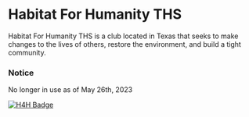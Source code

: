 # Habitat For Humanity THS
Habitat For Humanity THS is a club located in Texas that seeks to make changes to the lives of others, restore the environment, and build a tight community.
### Notice
No longer in use as of May 26th, 2023

<div id="banner">
  <a href="https://habitat-for-humanity-ths.github.io/"><img src="https://img.shields.io/badge/Visit%20Our%20Website-blue?style=for-the-badge&logo=Hugo&logoColor=white" alt="H4H Badge"></a>
</div>
